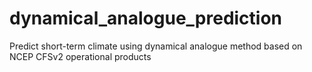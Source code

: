 # dynamical_analogue_prediction
Predict short-term climate using dynamical analogue method based on NCEP CFSv2 operational products
